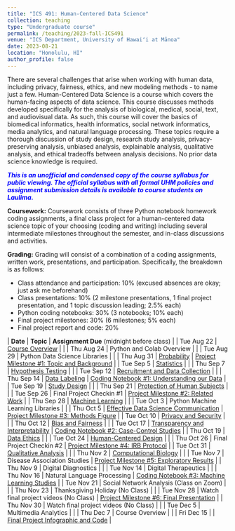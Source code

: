 ```yaml
---
title: "ICS 491: Human-Centered Data Science"
collection: teaching
type: "Undergraduate course"
permalink: /teaching/2023-fall-ICS491
venue: "ICS Department, University of Hawaiʻi at Mānoa"
date: 2023-08-21
location: "Honolulu, HI"
author_profile: false
---
```


There are several challenges that arise when working with human data, including privacy, fairness, ethics, and new modeling methods - to name just a few. Human-Centered Data Science is a course which covers the human-facing aspects of data science. This course discusses methods developed specifically for the analysis of biological, medical, social, text, and audiovisual data. As such, this course will cover the basics of biomedical informatics, health informatics, social network informatics, media analytics, and natural language processing. These topics require a thorough discussion of study design, research study analysis, privacy-preserving analysis, unbiased analysis, explainable analysis, qualitative analysis, and ethical tradeoffs between analysis decisions.  No prior data science knowledge is required.

***<font color='blue'>This is an unofficial and condensed copy of the course syllabus for public viewing. The official syllabus with all formal UHM policies and assignment submission details is available to course students on Laulima.</font>***

**Coursework:** Coursework consists of three Python notebook homework coding assignments, a final class project for a human-centered data science topic of your choosing (coding and writing) including several intermediate milestones throughout the semester, and in-class discussions and activities.

**Grading:** Grading will consist of a combination of a coding assignments, written work, presentations, and participation. Specifically, the breakdown is as follows:
* Class attendance and participation: 10% (excused absences are okay; just ask me beforehand)
* Class presentations: 10% (2 milestone presentations, 1 final project presentation, and 1 topic discussion leading; 2.5% each)
* Python coding notebooks: 30% (3 notebooks; 10% each)
* Final project milestones: 30% (6 milestones; 5% each)
* Final project report and code: 20%


| **Date** | **Topic** | **Assignment Due** (midnight before class) |
| Tue Aug 22	   | <a href="https://drive.google.com/file/d/1UaotUueggFsK9QWFfHvGt8PCWH5-isC_/view?usp=sharing" target="_blank">Course Overview</a>	   |	|
| Thu Aug 24	   | Python and Colab Overview	   |	|
| Tue Aug 29	   | Python Data Science Libraries	   |	|
| Thu Aug 31	   | <a href="https://laulima.hawaii.edu/access/content/group/MAN.78948.202410/Class%20Notes/Probability.pdf" target="_blank">Probability</a>	   | <a href="https://docs.google.com/document/d/1g-VCQPUaUkLpIM2_4LVpJhVUF1IkTXBhlSuvcc57d0w/edit?usp=sharing" target="_blank">Project Milestone #1: Topic and Background</a> |
| Tue Sep 5	   	   | <a href="https://laulima.hawaii.edu/access/content/group/MAN.78948.202410/Class%20Notes/Statistics.pdf" target="_blank">Statistics</a>	  	   | 	|
| Thu Sep 7	   	   | <a href="https://laulima.hawaii.edu/access/content/group/MAN.78948.202410/Class%20Notes/Error%20and%20Hypothesis%20Testing.pdf" target="_blank">Hypothesis Testing</a>	 	   | 	|
| Tue Sep 12	   | <a href="https://laulima.hawaii.edu/access/content/group/MAN.78948.202410/Class%20Notes/Lecture%207%20-%20Recruitment%20and%20Data%20Collection.pdf" target="_blank">Recruitment and Data Collection</a>	  | 	|
| Thu Sep 14	   | <a href="https://laulima.hawaii.edu/access/content/group/MAN.78948.202410/Class%20Notes/Lecture%208%20-%20Data%20Labeling.pdf" target="_blank">Data Labeling</a>	  	   | <a href="https://colab.research.google.com/drive/1K0nat2qBS98Uf3-FXrWurabgqhYOliiC?usp=sharing" target="_blank">Coding Notebook #1: Understanding our Data</a>	|
| Tue Sep 19	   | <a href="https://laulima.hawaii.edu/access/content/group/MAN.78948.202410/Class%20Notes/Lecture%209%20-%20Study%20Design.pdf" target="_blank">Study Design</a>    |	|
| Thu Sep 21	   | <a href="https://laulima.hawaii.edu/access/content/group/MAN.78948.202410/Class%20Notes/Lecture%2010%20-%20Protection%20of%20Human%20Subjects.pdf" target="_blank">Protection of Human Subjects</a> |  	|
| Tue Sep 26	   | Final Project Checkin #1 	   | <a href="https://docs.google.com/document/d/1dqi7GCV7yxTqZ4o30LEDZFuJp-MNRWOJ_CAR8ojD2h0/edit?usp=sharing" target="_blank">Project Milestone #2: Related Work</a>	|
| Thu Sep 28	   | <a href="https://laulima.hawaii.edu/access/content/group/MAN.78948.202410/Class%20Notes/Lecture%2012%20-%20Machine%20Learning.zip" target="_blank">Machine Learning</a>	   |   |
| Tue Oct 3	 	   | Python Machine Learning Libraries	   | 	|
| Thu Oct 5	 	   | <a href="https://laulima.hawaii.edu/access/content/group/MAN.78948.202410/Class%20Notes/Lecture%2013%20-%20Effective%20Data%20Science%20Communication.pdf" target="_blank">Effective Data Science Communication</a>	   | <a href="https://docs.google.com/document/d/1Ey60yJPrg6SXg6pN6Dw2xRLBjJxdSY6lGrDSsmtous4/edit?usp=sharing" target="_blank">Project Milestone #3: Methods Figure</a>	|
| Tue Oct 10	   | <a href="https://laulima.hawaii.edu/access/content/group/MAN.78948.202410/Class%20Notes/Lecture%2014%20-%20Privacy%20and%20Security.pdf" target="_blank">Privacy and Security</a>	   | 	|
| Thu Oct 12	   | <a href="https://laulima.hawaii.edu/access/content/group/MAN.78948.202410/Class%20Notes/Lecture%2015%20-%20Bias%20and%20Fairness.pdf" target="_blank">Bias and Fairness</a> 	   |  	|
| Tue Oct 17	   | <a href="https://laulima.hawaii.edu/access/content/group/MAN.78948.202410/Class%20Notes/Lecture%2016%20-%20Transparency%20and%20Interpretability.pdf" target="_blank">Transparency and Interpretability</a> | <a href="https://colab.research.google.com/drive/19NyaCWkCm8fUxu-_FCpWZtQWVfuODLPL?usp=sharing" target="_blank">Coding Notebook #2: Case-Control Studies</a> |
| Thu Oct 19	   | <a href="https://laulima.hawaii.edu/access/content/group/MAN.78948.202410/Class%20Notes/Lecture%2017%20-%20Data%20Ethics.pdf" target="_blank">Data Ethics</a>	   |  |
| Tue Oct 24	   | <a href="https://laulima.hawaii.edu/access/content/group/MAN.78948.202410/Class%20Notes/Lecture%2018%20-%20Human%20Centered%20Designpptx.pdf" target="_blank">Human-Centered Design</a>   | 	|
| Thu Oct 26	   | Final Project Checkin #2	   | <a href="https://docs.google.com/document/d/1OqAO0sz9geNwdoxRvIc_Xa3m_NbcZvNwDYTK5_Di4iU/edit?usp=sharing" target="_blank">Project Milestone #4: IRB Protocol</a>	|
| Tue Oct 31	   | <a href="https://laulima.hawaii.edu/access/content/group/MAN.78948.202410/Class%20Notes/Lecture%2019%20-%20Qualitative%20Analysis.pdf" target="_blank">Qualitative Analysis</a>   | 	|
| Thu Nov 2	  	   | <a href="https://laulima.hawaii.edu/access/content/group/MAN.78948.202410/Class%20Notes/Lecture%2020%20-%20Computational%20Biology.pdf" target="_blank">Computational Biology</a>	   | 	|
| Tue Nov 7	  	   | Disease Association Studies	   | <a href="https://docs.google.com/document/d/1KnT_gkvDThzcJHi9Yiad-Kw6m-Wjwh4RN5FvE_KkyP0/edit?usp=sharing" target="_blank">Project Milestone #5: Exploratory Results</a>	|
| Thu Nov 9	 	   | Digital Diagnostics   | 	|
| Tue Nov 14	   | Digital Therapeutics		   |	|
| Thu Nov 16	   | Natural Language Processing  | <a href="https://colab.research.google.com/drive/1aA_dOHZQLPxz6I4cP8in9VycpW_CnBZg?usp=sharing" target="_blank">Coding Notebook #3: Machine Learning Studies</a>	|
| Tue Nov 21	   | Social Network Analysis (Class on Zoom) 	   | 	|
| Thu Nov 23	   | Thanksgiving Holiday (No Class)	   |	|
| Tue Nov 28	   | Watch final project videos (No Class)	   | <a href="https://docs.google.com/document/d/1NHdEk3lGzYYId358dFu9FIsURnd_UBsFjwhNGodVlKA/edit?usp=sharing" target="_blank">Project Milestone #6: Final Presentation</a>	|
| Thu Nov 30	   | Watch final project videos (No Class)	   | 	|
| Tue Dec 5 	   | Multimedia Analytics	   |	|
| Thu Dec 7 	   | Course Overview	   |	|
| Fri Dec 15 	   | 	   | <a href="https://docs.google.com/document/d/1_L0Yszy7XKC4b9vtZx7sgT4LgyViUwIysr1Oxmo1KWs/edit?usp=sharing" target="_blank">Final Project Infographic and Code</a>	|









